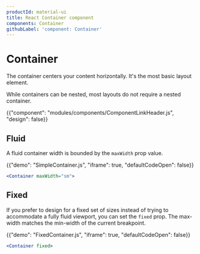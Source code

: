 ```yaml
---
productId: material-ui
title: React Container component
components: Container
githubLabel: 'component: Container'
---
```


# Container

<p class="description">The container centers your content horizontally. It's the most basic layout element.</p>

While containers can be nested, most layouts do not require a nested container.

{{"component": "modules/components/ComponentLinkHeader.js", "design": false}}

## Fluid

A fluid container width is bounded by the `maxWidth` prop value.

{{"demo": "SimpleContainer.js", "iframe": true, "defaultCodeOpen": false}}

```jsx
<Container maxWidth="sm">
```

## Fixed

If you prefer to design for a fixed set of sizes instead of trying to accommodate a fully fluid viewport, you can set the `fixed` prop.
The max-width matches the min-width of the current breakpoint.

{{"demo": "FixedContainer.js", "iframe": true, "defaultCodeOpen": false}}

```jsx
<Container fixed>
```
